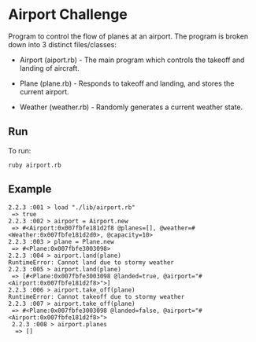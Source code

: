 # Airport Challenge #

Program to control the flow of planes at an airport. The program is broken down into 3 distinct files/classes:

* Airport (aiport.rb) - The main program which controls the takeoff and landing of aircraft.

* Plane (plane.rb) - Responds to takeoff and landing, and stores the current airport.

* Weather (weather.rb) - Randomly generates a current weather state.

## Run ##

To run:

```
ruby airport.rb
```

## Example ##

```
2.2.3 :001 > load "./lib/airport.rb"
 => true
2.2.3 :002 > airport = Airport.new
 => #<Airport:0x007fbfe181d2f8 @planes=[], @weather=#<Weather:0x007fbfe181d2d0>, @capacity=10>
2.2.3 :003 > plane = Plane.new
 => #<Plane:0x007fbfe3003098>
2.2.3 :004 > airport.land(plane)
RuntimeError: Cannot land due to stormy weather
2.2.3 :005 > airport.land(plane)
 => [#<Plane:0x007fbfe3003098 @landed=true, @airport="#<Airport:0x007fbfe181d2f8>">]
2.2.3 :006 > airport.take_off(plane)
RuntimeError: Cannot takeoff due to stormy weather
2.2.3 :007 > airport.take_off(plane)
 => #<Plane:0x007fbfe3003098 @landed=false, @airport="#<Airport:0x007fbfe181d2f8>">
 2.2.3 :008 > airport.planes
  => []
  ```
